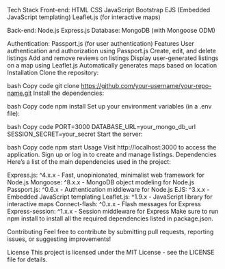 Tech Stack
Front-end:
HTML
CSS
JavaScript
Bootstrap
EJS (Embedded JavaScript templating)
Leaflet.js (for interactive maps)

Back-end:
Node.js
Express.js
Database:
MongoDB (with Mongoose ODM)

Authentication:
Passport.js (for user authentication)
Features
User authentication and authorization using Passport.js
Create, edit, and delete listings
Add and remove reviews on listings
Display user-generated listings on a map using Leaflet.js
Automatically generates maps based on location
Installation
Clone the repository:

bash
Copy code
git clone https://github.com/your-username/your-repo-name.git
Install the dependencies:

bash
Copy code
npm install
Set up your environment variables (in a .env file):

bash
Copy code
PORT=3000
DATABASE_URL=your_mongo_db_url
SESSION_SECRET=your_secret
Start the server:

bash
Copy code
npm start
Usage
Visit http://localhost:3000 to access the application.
Sign up or log in to create and manage listings.
Dependencies
Here’s a list of the main dependencies used in the project:

Express.js: ^4.x.x - Fast, unopinionated, minimalist web framework for Node.js
Mongoose: ^8.x.x - MongoDB object modeling for Node.js
Passport.js: ^0.6.x - Authentication middleware for Node.js
EJS: ^3.x.x - Embedded JavaScript templating
Leaflet.js: ^1.9.x - JavaScript library for interactive maps
Connect-flash: ^0.x.x - Flash messages for Express
Express-session: ^1.x.x - Session middleware for Express
Make sure to run npm install to install all the required dependencies listed in package.json.

Contributing
Feel free to contribute by submitting pull requests, reporting issues, or suggesting improvements!

License
This project is licensed under the MIT License - see the LICENSE file for details.

